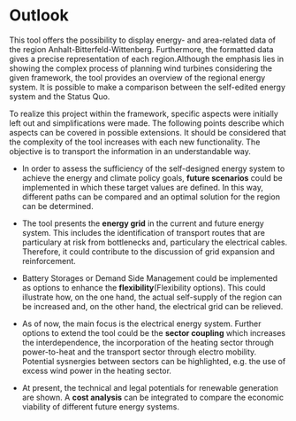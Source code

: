 # Outlook

This tool offers the possibility to display energy- and area-related data of the region Anhalt-Bitterfeld-Wittenberg. Furthermore, the formatted data gives a precise representation of each region.Although the emphasis lies in showing the complex process of planning wind turbines considering the given framework, the tool provides an overview of the regional energy system. It is possible to make a comparison between the self-edited energy system and the Status Quo.

To realize this project within the framework, specific aspects were initially left out and simplifications were made. The following points describe which aspects can be covered in possible extensions. It should be considered that the complexity of the tool increases with each new functionality. The objective is to transport the information in an understandable way.

- In order to assess the sufficiency of the self-designed energy system to achieve the energy and climate policy goals, **future scenarios** could be implemented in which these target values are defined. In this way, different paths can be compared and an optimal solution for the region can be determined.

- The tool presents the **energy grid** in the current and future energy system. This includes the identification of transport routes that are particulary at risk from bottlenecks and, particulary the electrical cables. Therefore, it could contribute to the discussion of grid expansion and reinforcement.

- Battery Storages or Demand Side Management could be implemented as options to enhance the **flexibility**(Flexibility options). This could illustrate how, on the one hand, the actual self-supply of the region can be increased and, on the other hand, the electrical grid can be relieved.  

- As of now, the main focus is the electrical energy system. Further options to extend the tool could be the **sector coupling** which increases the interdependence, the incorporation of the heating sector through power-to-heat and the transport sector through electro mobility. Potential sysnergies between sectors can be highlighted, e.g. the use of excess wind power in the heating sector.

- At present, the technical and legal potentials for renewable generation are shown. A **cost analysis** can be integrated to compare the economic viability of different future energy systems. 

